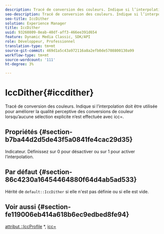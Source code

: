 ```yaml
---
description: Tracé de conversion des couleurs. Indique si l’interpolation doit être utilisée pour améliorer la qualité perceptive des conversions de couleur lorsqu’aucune sélection explicite n’est effectuée avec icc=.
seo-description: Tracé de conversion des couleurs. Indique si l’interpolation doit être utilisée pour améliorer la qualité perceptive des conversions de couleur lorsqu’aucune sélection explicite n’est effectuée avec icc=.
seo-title: IccDither
solution: Experience Manager
title: IccDither
uuid: 93260809-8eab-40df-aff3-466ee391d654
feature: Dynamic Media Classic, SDK/API
role: Développeur, Professionnel
translation-type: tm+mt
source-git-commit: 469d1a5c43a972116a8a2efb0de5708800130a99
workflow-type: tm+mt
source-wordcount: '111'
ht-degree: 3%

---
```



# IccDither{#iccdither}

Tracé de conversion des couleurs. Indique si l’interpolation doit être utilisée pour améliorer la qualité perceptive des conversions de couleur lorsqu’aucune sélection explicite n’est effectuée avec icc=.

## Propriétés {#section-b7ba44d2d5de43f5a0841fe4cac29d35}

Indicateur. Définissez sur 0 pour désactiver ou sur 1 pour activer l’interpolation.

## Par défaut {#section-86c4230a16454464880f64d4ab5ad533}

Hérité de `default::IccDither` si elle n&#39;est pas définie ou si elle est vide.

## Voir aussi {#section-fe119006eb414a618b6ec9edbed8fe94}

[attribut ::IccProfile](../../../../../is-api/image-catalog/image-serving-api-ref/c-image-catalog-reference/c-attributes-reference/r-iccprofilegray.md) *,  [icc=](../../../../../is-api/http-ref/image-serving-api-ref/c-http-protocol-reference/c-command-reference/r-icc.md#reference-182b5679e21e4df3b4d330535a5a7517)
